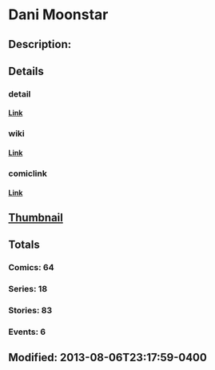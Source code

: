 # Dani Moonstar
## Description: 
## Details
### detail
#### [Link](http://marvel.com/characters/2760/dani_moonstar?utm_campaign=apiRef&utm_source=225578a89fc76f3d20fbffda5d17a88d)
### wiki
#### [Link](http://marvel.com/universe/Moonstar?utm_campaign=apiRef&utm_source=225578a89fc76f3d20fbffda5d17a88d)
### comiclink
#### [Link](http://marvel.com/comics/characters/1009453/dani_moonstar?utm_campaign=apiRef&utm_source=225578a89fc76f3d20fbffda5d17a88d)
## [Thumbnail](http://i.annihil.us/u/prod/marvel/i/mg/6/20/4ce5a0614487a.jpg)
## Totals
### Comics: 64
### Series: 18
### Stories: 83
### Events: 6
## Modified: 2013-08-06T23:17:59-0400
